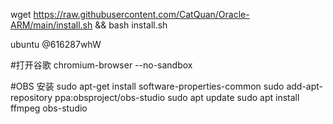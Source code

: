 wget https://raw.githubusercontent.com/CatQuan/Oracle-ARM/main/install.sh && bash install.sh

ubuntu
@616287whW

#打开谷歌
chromium-browser --no-sandbox

#OBS 安装
sudo apt-get install software-properties-common
sudo add-apt-repository ppa:obsproject/obs-studio
sudo apt update
sudo apt install ffmpeg obs-studio
